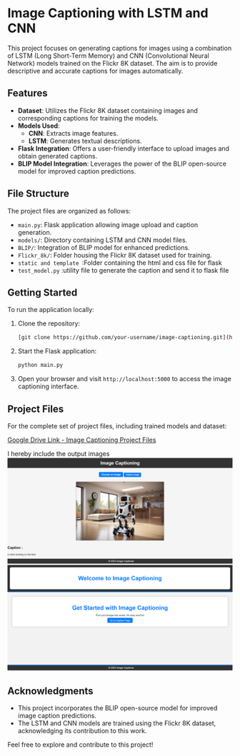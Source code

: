 # Image Captioning with LSTM and CNN

This project focuses on generating captions for images using a combination of LSTM (Long Short-Term Memory) and CNN (Convolutional Neural Network) models trained on the Flickr 8K dataset. The aim is to provide descriptive and accurate captions for images automatically.

## Features

- **Dataset**: Utilizes the Flickr 8K dataset containing images and corresponding captions for training the models.
- **Models Used**:
  - **CNN**: Extracts image features.
  - **LSTM**: Generates textual descriptions.
- **Flask Integration**: Offers a user-friendly interface to upload images and obtain generated captions.
- **BLIP Model Integration**: Leverages the power of the BLIP open-source model for improved caption predictions.

## File Structure

The project files are organized as follows:

- `main.py`: Flask application allowing image upload and caption generation.
- `models/`: Directory containing LSTM and CNN model files.
- `BLIP/`: Integration of BLIP model for enhanced predictions.
- `Flickr_8k/`: Folder housing the Flickr 8K dataset used for training.
- `static and template `:Folder containing the html and css file for flask
- `test_model.py` :utility file to generate the caption and send it to flask file

## Getting Started

To run the application locally:

1. Clone the repository:

    ```bash
    [git clone https://github.com/your-username/image-captioning.git](https://github.com/harish-123445/CaptionCraft.git)
    ```


2. Start the Flask application:

    ```bash
    python main.py
    ```

4. Open your browser and visit `http://localhost:5000` to access the image captioning interface.

## Project Files

For the complete set of project files, including trained models and dataset:

[Google Drive Link - Image Captioning Project Files](https://drive.google.com/drive/folders/1uBk-Qqi--yepbk6zHqHIwyzBaFyrR-d-?usp=sharing)

I hereby include the output images 
![plot](output/output.png)
![plot](output/output2.png)
## Acknowledgments

- This project incorporates the BLIP open-source model for improved image caption predictions.
- The LSTM and CNN models are trained using the Flickr 8K dataset, acknowledging its contribution to this work.

Feel free to explore and contribute to this project!


